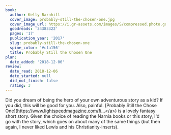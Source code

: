 ```yaml
---
book:
  author: Kelly Barnhill
  cover_image: probably-still-the-chosen-one.jpg
  cover_image_url: https://i.gr-assets.com/images/S/compressed.photo.goodreads.com/books/1498630386l/34383322._SX98_.jpg
  goodreads: '34383322'
  pages: '17'
  publication_year: '2017'
  slug: probably-still-the-chosen-one
  spine_color: '#cfa156'
  title: Probably Still the Chosen One
plan:
  date_added: '2018-12-06'
review:
  date_read: 2018-12-06
  date_started: null
  did_not_finish: false
  rating: 3
---
```


Did you dream of being the hero of your own adventurous story as a kid? If you did, this will be good for you. Also, painful. [Probably Still the Chose One](<a target="_blank" href="https://www.lightspeedmagazine.com/fiction/probably-still-chosen-one/" rel="nofollow">https://www.lightspeedmagazine.com/fi...</a>) is a lovely fantasy short story. Given the choice of reading the Narnia books or this story, I'd go with the story, which goes on about many of the same things (but then again, I never liked Lewis and his Christianity-inserts).
